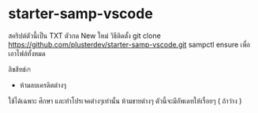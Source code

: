 # starter-samp-vscode

สคริปต์ตัวนี้เป็น TXT ตัวกด New ใหม่
วิธีติดตั้ง 
git clone https://github.com/plusterdev/starter-samp-vscode.git
sampctl ensure เพื่อเอาไฟล์ทั้งหมด

ลิขสิทธ์🔥
- ห้ามลบเครดิตต่างๆ

ใช้ได้เฉพาะ ศึกษา และทำโปรเจคต่างๆเท่านั้น ห้ามขายต่างๆ
ตัวนี้จะมีอัพเดทให้เรื่อยๆ ( ถ้าว่าง )


